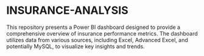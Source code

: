 # INSURANCE-ANALYSIS
This repository presents a Power BI dashboard designed to provide a comprehensive overview of insurance performance metrics. The dashboard utilizes data from various sources, including Excel, Advanced Excel, and potentially MySQL, to visualize key insights and trends.
